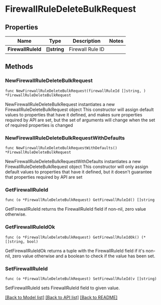 # FirewallRuleDeleteBulkRequest

## Properties

Name | Type | Description | Notes
------------ | ------------- | ------------- | -------------
**FirewallRuleId** | **[]string** | Firewall Rule ID | 

## Methods

### NewFirewallRuleDeleteBulkRequest

`func NewFirewallRuleDeleteBulkRequest(firewallRuleId []string, ) *FirewallRuleDeleteBulkRequest`

NewFirewallRuleDeleteBulkRequest instantiates a new FirewallRuleDeleteBulkRequest object
This constructor will assign default values to properties that have it defined,
and makes sure properties required by API are set, but the set of arguments
will change when the set of required properties is changed

### NewFirewallRuleDeleteBulkRequestWithDefaults

`func NewFirewallRuleDeleteBulkRequestWithDefaults() *FirewallRuleDeleteBulkRequest`

NewFirewallRuleDeleteBulkRequestWithDefaults instantiates a new FirewallRuleDeleteBulkRequest object
This constructor will only assign default values to properties that have it defined,
but it doesn't guarantee that properties required by API are set

### GetFirewallRuleId

`func (o *FirewallRuleDeleteBulkRequest) GetFirewallRuleId() []string`

GetFirewallRuleId returns the FirewallRuleId field if non-nil, zero value otherwise.

### GetFirewallRuleIdOk

`func (o *FirewallRuleDeleteBulkRequest) GetFirewallRuleIdOk() (*[]string, bool)`

GetFirewallRuleIdOk returns a tuple with the FirewallRuleId field if it's non-nil, zero value otherwise
and a boolean to check if the value has been set.

### SetFirewallRuleId

`func (o *FirewallRuleDeleteBulkRequest) SetFirewallRuleId(v []string)`

SetFirewallRuleId sets FirewallRuleId field to given value.



[[Back to Model list]](../README.md#documentation-for-models) [[Back to API list]](../README.md#documentation-for-api-endpoints) [[Back to README]](../README.md)


